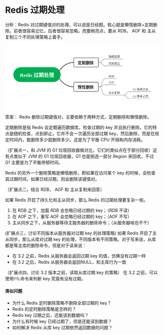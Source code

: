 # Redis 过期处理

分析：Redis 对过期键值对的处理，可以说是日经题。核心就是懒惰删除+定期删除。前者很容易记忆，后者很容易忽略。而要刷亮点，要从 RDB， AOF 和 主从复制三个不同处理策略上着手。

![过期策略](img/expired.png)

答案： Redis 删除过期键值对，主要依赖于两种方式，定期删除和懒惰删除。

定期删除是指 Redis 会定期遍历数据库，检查过期的 key 并且执行删除。它的特点是随机检查，点到即止。它并不会一次遍历全部过期 key，然后删除，而是在规定时间内，能删除多少就删除多少。这是为了平衡 CPU 开销和内存消耗。

（扩展点一，和 JVM 的 G1 垃圾回收器做对比，它们的类似点在于部分回收）这有点类似于 JVM 的 G1 垃圾回收器，G1 也是挑选一部分 Region 来回收，不过 G1 主要是为了平衡停顿时间。

Redis 的另外一个删除策略是懒惰删除，即如果在访问某个 key 的时候，会检查其过期时间，如果已经过期，则会删除该键值对。

（扩展点二，结合 RDB， AOF 和 主从复制来回答）

如果 Redis 开启了持久化和主从同步，那么 Redis 的过期处理要复杂一些。
1. 在 RDB 之下，加载 RDB 会忽略已经过期的 key；（RDB 不读）
2. 在 AOF 之下，重写 AOF 会忽略已经过期的 key；（AOF 不写）
3. 主从同步之下，从服务器等待主服务器的删除命令；（从服务器啥也不干）

(扩展点三，讨论不同版本从服务器对过期 key 的处理策略)
如果 Redis 开启了主从同步，那么从库对过期 key 的处理，不同版本有不同策略。对于写来说，从库都是等主库的删除命令，但是对于读来说：
- 在 3.2 之前，Redis 从服务器会返回过期 key 的值，仿佛没有过期一样
- 在 3.2 之后，Redis 从服务器会返回NULL，和主库行为一致

（扩展点四，讨论 3.2 版本之前，读取从库过期 key 的策略）
在 3.2 之前，可以使用`TTL`命令来判断 key 究竟有没有过期。


#### 类似问题
- 为什么 Redis 定时删除策略不删除全部过期的 key？
- Redis 的定时删除策略是怎样的？
- Redis key 过期之后，还能读到数据吗？
- 为什么有时候 key 已经过期了，但是还能读到数据？
- 如何解决 Redis 从库 key 过期依然返回数据的问题？